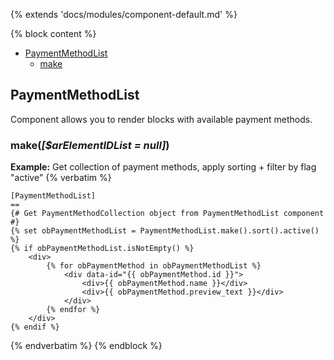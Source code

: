 {% extends 'docs/modules/component-default.md' %}

{% block content %}

* [PaymentMethodList](#paymentmethodlist)
  * [make](#makearelementidlist-null)

## PaymentMethodList

Component allows you to render blocks with available payment methods.

### make(_[$arElementIDList = null]_)

**Example:** Get collection of payment methods, apply sorting + filter by flag "active"
{% verbatim %}
```twig
[PaymentMethodList]
==
{# Get PaymentMethodCollection object from PaymentMethodList component #}
{% set obPaymentMethodList = PaymentMethodList.make().sort().active() %}
{% if obPaymentMethodList.isNotEmpty() %}
    <div>
        {% for obPaymentMethod in obPaymentMethodList %}
            <div data-id="{{ obPaymentMethod.id }}">
                <div>{{ obPaymentMethod.name }}</div>
                <div>{{ obPaymentMethod.preview_text }}</div>
            </div>
        {% endfor %}
    </div>
{% endif %}
```
{% endverbatim %}
{% endblock %}
